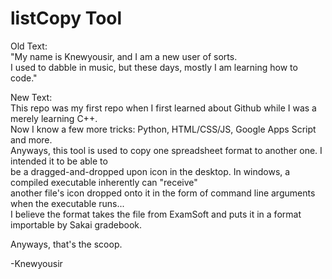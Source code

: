 # listCopy Tool  
  
Old Text:  
"My name is Knewyousir, and I am a new user of sorts.  
I used to dabble in music, but these days, mostly I am learning how to code."  
  
New Text:  
This repo was my first repo when I first learned about Github while I was a merely learning C++.  
Now I know a few more tricks: Python, HTML/CSS/JS, Google Apps Script and more.  
Anyways, this tool is used to copy one spreadsheet format to another one. I intended it to be able to  
be a dragged-and-dropped upon icon in the desktop. In windows, a compiled executable inherently can "receive"  
another file's icon dropped onto it in the form of command line arguments when the executable runs...  
I believe the format takes the file from ExamSoft and puts it in a format importable by Sakai gradebook.  
  
Anyways, that's the scoop.  
  
-Knewyousir
